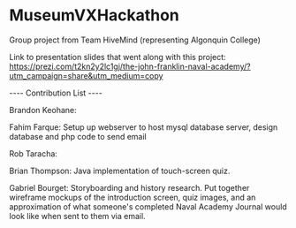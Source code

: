 # MuseumVXHackathon
Group project from Team HiveMind (representing Algonquin College)

Link to presentation slides that went along with this project: https://prezi.com/t2kn2y2lc1gj/the-john-franklin-naval-academy/?utm_campaign=share&utm_medium=copy

---- Contribution List ----

Brandon Keohane:

Fahim Farque: Setup up webserver to host mysql database server, design database and php code to send email

Rob Taracha:

Brian Thompson: Java implementation of touch-screen quiz.

Gabriel Bourget: Storyboarding and history research. Put together wireframe mockups of the introduction screen, quiz images, and an approximation of what someone's completed Naval Academy Journal would look like when sent to them via email.
